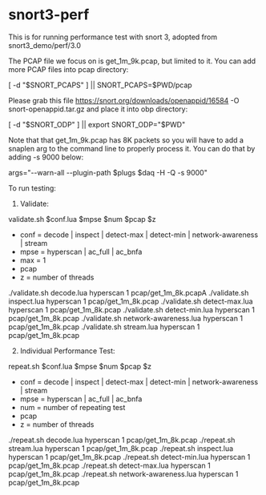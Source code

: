# snort3-perf

This is for running performance test with snort 3, adopted from snort3_demo/perf/3.0

The PCAP file we focus on is get_1m_9k.pcap, but limited to it. You can add more PCAP files into pcap directory:

[ -d "$SNORT_PCAPS" ] || SNORT_PCAPS=$PWD/pcap

Please grab this file https://snort.org/downloads/openappid/16584 -O snort-openappid.tar.gz
and place it into obp directory:

[ -d "$SNORT_ODP" ] || export SNORT_ODP="$PWD"

Note that that get_1m_9k.pcap has 8K packets so you will have to add a snaplen arg to the command line to properly process it. 
You can do that by adding -s 9000 below:

args="--warn-all --plugin-path $plugs $daq -H -Q -s 9000"

To run testing:

1) Validate:

validate.sh $conf.lua $mpse $num $pcap $z

- conf = decode | inspect | detect-max | detect-min | network-awareness | stream
- mpse = hyperscan | ac_full | ac_bnfa
- max = 1
- pcap
- z = number of threads

./validate.sh decode.lua hyperscan 1 pcap/get_1m_8k.pcapA
./validate.sh inspect.lua hyperscan 1 pcap/get_1m_8k.pcap 
./validate.sh detect-max.lua hyperscan 1 pcap/get_1m_8k.pcap 
./validate.sh detect-min.lua hyperscan 1 pcap/get_1m_8k.pcap
./validate.sh network-awareness.lua hyperscan 1 pcap/get_1m_8k.pcap
./validate.sh stream.lua hyperscan 1 pcap/get_1m_8k.pcap 

2) Individual Performance Test:

repeat.sh $conf.lua $mpse $num $pcap $z

- conf = decode | inspect | detect-max | detect-min | network-awareness | stream
- mpse = hyperscan | ac_full | ac_bnfa
- num = number of repeating test
- pcap
- z = number of threads

./repeat.sh decode.lua hyperscan 1 pcap/get_1m_8k.pcap
./repeat.sh stream.lua hyperscan 1 pcap/get_1m_8k.pcap
./repeat.sh inspect.lua hyperscan 1 pcap/get_1m_8k.pcap
./repeat.sh detect-min.lua hyperscan 1 pcap/get_1m_8k.pcap
./repeat.sh detect-max.lua hyperscan 1 pcap/get_1m_8k.pcap
./repeat.sh network-awareness.lua hyperscan 1 pcap/get_1m_8k.pcap

